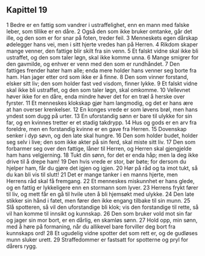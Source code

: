 ## Kapittel 19

1 Bedre er en fattig som vandrer i ustraffelighet, enn en mann med falske leber, som tillike er en dåre. 
2 Også den som ikke bruker omtanke, går det ille, og den som er for snar på foten, treder feil. 
3 Menneskets egen dårskap ødelegger hans vei, men i sitt hjerte vredes han på Herren. 
4 Rikdom skaper mange venner, den fattige blir skilt fra sin venn. 
5 Et falskt vidne skal ikke bli ustraffet, og den som taler løgn, skal ikke komme unna. 
6 Mange smigrer for den gavmilde, og enhver er venn med den som er rundhåndet. 
7 Den fattiges frender hater ham alle; enda mere holder hans venner seg borte fra ham. Han jager etter ord som ikke er å finne. 
8 Den som vinner forstand, elsker sitt liv; den som holder fast ved visdom, finner lykke. 
9 Et falskt vidne skal ikke bli ustraffet, og den som taler løgn, skal omkomme. 
10 Vellevnet høver ikke for en dåre, enda mindre høver det for en træl å herske over fyrster. 
11 Et menneskes klokskap gjør ham langmodig, og det er hans ære at han overser krenkelser. 
12 En konges vrede er som løvens brøl, men hans yndest som dugg på urter. 
13 En uforstandig sønn er bare til ulykke for sin far, og en kvinnes tretter er et stadig takdrypp. 
14 Hus og gods er en arv fra foreldre, men en forstandig kvinne er en gave fra Herren. 
15 Dovenskap senker i dyp søvn, og den late skal hungre. 
16 Den som holder budet, holder seg selv i live; den som ikke akter på sin ferd, skal miste sitt liv. 
17 Den som forbarmer seg over den fattige, låner til Herren, og Herren skal gjengjelde ham hans velgjerning. 
18 Tukt din sønn, for det er enda håp; men la deg ikke drive til å drepe ham! 
19 Den hvis vrede er stor, bør bøte; for dersom du hjelper ham, får du gjøre det igjen og igjen. 
20 Hør på råd og ta imot tukt, så du kan bli vis til slutt! 
21 Det er mange tanker i en manns hjerte, men Herrens råd skal få fremgang. 
22 Et menneskes miskunnhet er hans glede, og en fattig er lykkeligere enn en stormann som lyver. 
23 Herrens frykt fører til liv, og mett får en gå til hvile uten å bli hjemsøkt med ulykke. 
24 Den late stikker sin hånd i fatet, men fører den ikke engang tilbake til sin munn. 
25 Slå spotteren, så vil den uforstandige bli klok; vis den forstandige til rette, så vil han komme til innsikt og kunnskap. 
26 Den som bruker vold mot sin far og jager sin mor bort, er en dårlig, en skamløs sønn. 
27 Hold opp, min sønn, med å høre på formaning, når du allikevel bare forviller deg bort fra kunnskaps ord! 
28 Et ugudelig vidne spotter det som rett er, og de gudløses munn sluker urett. 
29 Straffedommer er fastsatt for spotterne og pryl for dårers rygg.
